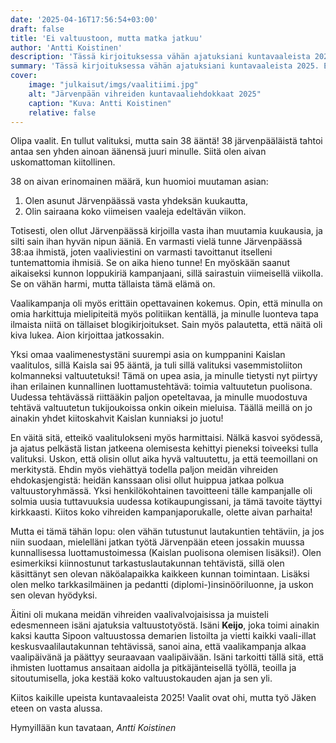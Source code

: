 ```yaml
---
date: '2025-04-16T17:56:54+03:00'
draft: false
title: 'Ei valtuustoon, mutta matka jatkuu'
author: 'Antti Koistinen'
description: 'Tässä kirjoituksessa vähän ajatuksiani kuntavaaleista 2025. En tullut valituksi, mutta sain 38 arvokasta ääntä! Kampanja oli hieno kokemus, ja työ Järvenpään hyväksi jatkuu.'
summary: 'Tässä kirjoituksessa vähän ajatuksiani kuntavaaleista 2025. En tullut valituksi, mutta sain 38 arvokasta ääntä! Kampanja oli hieno kokemus, ja työ Järvenpään hyväksi jatkuu.'
cover:
    image: "julkaisut/imgs/vaalitiimi.jpg"
    alt: "Järvenpään vihreiden kuntavaaliehdokkaat 2025"
    caption: "Kuva: Antti Koistinen"
    relative: false
---
```

Olipa vaalit. En tullut valituksi, mutta sain 38 ääntä! 38 järvenpääläistä tahtoi antaa sen yhden ainoan äänensä juuri minulle. Siitä olen aivan uskomattoman kiitollinen.

38 on aivan erinomainen määrä, kun huomioi muutaman asian:

1. Olen asunut Järvenpäässä vasta yhdeksän kuukautta,
2. Olin sairaana koko viimeisen vaaleja edeltävän viikon.

Totisesti, olen ollut Järvenpäässä kirjoilla vasta ihan muutamia kuukausia, ja silti sain ihan hyvän nipun ääniä. En varmasti vielä tunne Järvenpäässä 38:aa ihmistä, joten vaaliviestini on varmasti tavoittanut itselleni tuntemattomia ihmisiä. Se on aika hieno tunne! En myöskään saanut aikaiseksi kunnon loppukiriä kampanjaani, sillä sairastuin viimeisellä viikolla. Se on vähän harmi, mutta tällaista tämä elämä on. 

Vaalikampanja oli myös erittäin opettavainen kokemus. Opin, että minulla on omia harkittuja mielipiteitä myös politiikan kentällä, ja minulle luonteva tapa ilmaista niitä on tällaiset blogikirjoitukset. Sain myös palautetta, että näitä oli kiva lukea. Aion kirjoittaa jatkossakin.

Yksi omaa vaalimenestystäni suurempi asia on kumppanini Kaislan vaalitulos, sillä Kaisla sai 95 ääntä, ja tuli sillä valituksi vasemmistoliiton kolmanneksi valtuutetuksi! Tämä on upea asia, ja minulle tietysti nyt piirtyy ihan erilainen kunnallinen luottamustehtävä: toimia valtuutetun puolisona. Uudessa tehtävässä riittääkin paljon opeteltavaa, ja minulle muodostuva tehtävä valtuutetun tukijoukoissa onkin oikein mieluisa. Täällä meillä on jo ainakin yhdet kiitoskahvit Kaislan kunniaksi jo juotu!

En väitä sitä, etteikö vaalitulokseni myös harmittaisi. Nälkä kasvoi syödessä, ja ajatus pelkästä listan jatkeena olemisesta kehittyi pieneksi toiveeksi tulla valituksi. Uskon, että olisin ollut aika hyvä valtuutettu, ja että teemoillani on merkitystä. Ehdin myös viehättyä todella paljon meidän vihreiden ehdokasjengistä: heidän kanssaan olisi ollut huippua jatkaa polkua valtuustoryhmässä. Yksi henkilökohtainen tavoitteeni tälle kampanjalle oli solmia uusia tuttavuuksia uudessa kotikaupungissani, ja tämä tavoite täyttyi kirkkaasti. Kiitos koko vihreiden kampanjaporukalle, olette aivan parhaita!

Mutta ei tämä tähän lopu: olen vähän tutustunut lautakuntien tehtäviin, ja jos niin suodaan, mielelläni jatkan työtä Järvenpään eteen jossakin muussa kunnallisessa luottamustoimessa (Kaislan puolisona olemisen lisäksi!). Olen esimerkiksi kiinnostunut tarkastuslautakunnan tehtävistä, sillä olen käsittänyt sen olevan näköalapaikka kaikkeen kunnan toimintaan. Lisäksi olen melko tarkkasilmäinen ja pedantti (diplomi-)insinööriluonne, ja uskon sen olevan hyödyksi.

Äitini oli mukana meidän vihreiden vaalivalvojaisissa ja muisteli edesmenneen isäni ajatuksia valtuustotyöstä. Isäni **Keijo**, joka toimi ainakin kaksi kautta Sipoon valtuustossa demarien listoilta ja vietti kaikki vaali-illat keskusvaalilautakunnan tehtävissä, sanoi aina, että vaalikampanja alkaa vaalipäivänä ja päättyy seuraavaan vaalipäivään. Isäni tarkoitti tällä sitä, että ihmisten luottamus ansaitaan aidolla ja pitkäjänteisellä työllä, teoilla ja sitoutumisella, joka kestää koko valtuustokauden ajan ja sen yli.

Kiitos kaikille upeista kuntavaaleista 2025! Vaalit ovat ohi, mutta työ Jäken eteen on vasta alussa.

Hymyillään kun tavataan,
*Antti Koistinen*